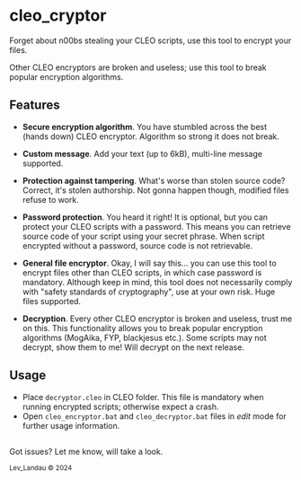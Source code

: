 # cleo_cryptor

Forget about n00bs stealing your CLEO scripts, use this tool to encrypt your files.

Other CLEO encryptors are broken and useless; use this tool to break popular encryption algorithms.

## Features

- **Secure encryption algorithm**. You have stumbled across the best (hands down) CLEO encryptor. Algorithm so strong it does not break.

- **Custom message**. Add your text (up to 6kB), multi-line message supported.

- **Protection against tampering**. What's worse than stolen source code? Correct, it's stolen authorship. Not gonna happen though, modified files refuse to work.

- **Password protection**. You heard it right! It is optional, but you can protect your CLEO scripts with a password. This means you can retrieve source code of your script using your secret phrase. When script encrypted without a password, source code is not retrievable.

- **General file encryptor**. Okay, I will say this... you can use this tool to encrypt files other than CLEO scripts, in which case password is mandatory. Although keep in mind, this tool does not necessarily comply with "safety standards of cryptography", use at your own risk. Huge files supported.

- **Decryption**. Every other CLEO encryptor is broken and useless, trust me on this. This functionality allows you to break popular encryption algorithms (MogAika, FYP, blackjesus etc.). Some scripts may not decrypt, show them to me! Will decrypt on the next release.

## Usage

- Place `decryptor.cleo` in CLEO folder. This file is mandatory when running encrypted scripts; otherwise expect a crash.  
- Open `cleo_encryptor.bat` and `cleo_decryptor.bat` files in *edit* mode for further usage information.

##

Got issues? Let me know, will take a look.

<sup>Lev_Landau © 2024</sup>
